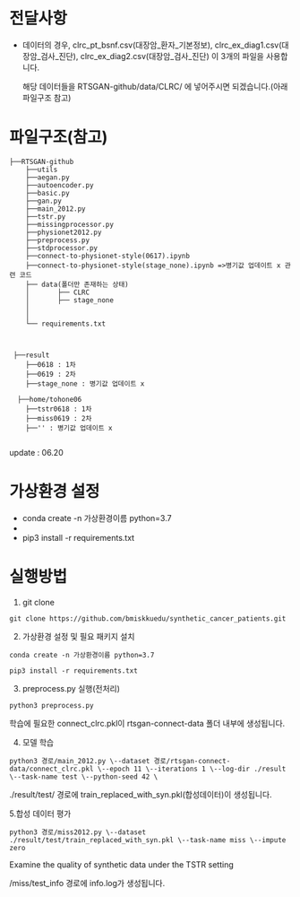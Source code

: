 # 전달사항
* 데이터의 경우, clrc_pt_bsnf.csv(대장암_환자_기본정보), clrc_ex_diag1.csv(대장암_검사_진단), clrc_ex_diag2.csv(대장암_검사_진단) 이 3개의 파일을 사용합니다.


  해당 데이터들을 RTSGAN-github/data/CLRC/ 에 넣어주시면 되겠습니다.(아래 파일구조 참고)


# 파일구조(참고)
```
├──RTSGAN-github
    ├──utils
    ├──aegan.py
    ├──autoencoder.py
    ├──basic.py
    ├──gan.py
    ├──main_2012.py
    ├──tstr.py
    ├──missingprocessor.py
    ├──physionet2012.py
    ├──preprocess.py
    ├──stdprocessor.py
    ├──connect-to-physionet-style(0617).ipynb
    ├──connect-to-physionet-style(stage_none).ipynb =>병기값 업데이트 x 관련 코드
    ├── data(폴더만 존재하는 상태)
    │       ├── CLRC
    │       ├── stage_none     
    │            
    │            
    └── requirements.txt
 
 
 
 ├──result
    ├──0618 : 1차 
    ├──0619 : 2차
    ├──stage_none : 병기값 업데이트 x 
   
  ├──home/tohone06
    ├──tstr0618 : 1차 
    ├──miss0619 : 2차
    ├──'' : 병기값 업데이트 x 
 
 ``` 
update : 06.20 




# 가상환경 설정

* conda create -n 가상환경이름 python=3.7
* 
* pip3 install -r requirements.txt

# 실행방법
1. git clone
```
git clone https://github.com/bmiskkuedu/synthetic_cancer_patients.git

```

2. 가상환경 설정 및 필요 패키지 설치
```
conda create -n 가상환경이름 python=3.7

pip3 install -r requirements.txt
```

3. preprocess.py 실행(전처리)
```
python3 preprocess.py
```
학습에 필요한 connect_clrc.pkl이 rtsgan-connect-data 폴더 내부에 생성됩니다.

4. 모델 학습
```
python3 경로/main_2012.py \--dataset 경로/rtsgan-connect-data/connect_clrc.pkl \--epoch 11 \--iterations 1 \--log-dir ./result \--task-name test \--python-seed 42 \
```
./result/test/ 경로에 train_replaced_with_syn.pkl(합성데이터)이 생성됩니다.

5.합성 데이터 평가
```
python3 경로/miss2012.py \--dataset ./result/test/train_replaced_with_syn.pkl \--task-name miss \--impute zero
```
Examine the quality of synthetic data under the TSTR setting


/miss/test_info 경로에 info.log가 생성됩니다.
